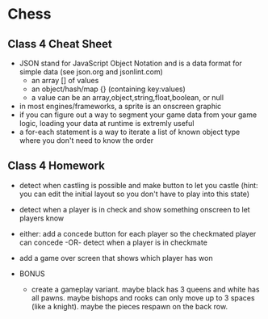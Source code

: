 # Chess

Class 4 Cheat Sheet
------------------------------------------------------------------------
* JSON stand for JavaScript Object Notation and is a data format for simple data (see json.org and jsonlint.com)
  * an array [] of values
  * an object/hash/map {}  (containing key:values)
  * a value can be an array,object,string,float,boolean, or null
* in most engines/frameworks, a sprite is an onscreen graphic
* if you can figure out a way to segment your game data from your game logic, loading your data at runtime is extremly useful
* a for-each statement is a way to iterate a list of known object type where you don't need to know the order


Class 4 Homework
------------------------------------------------------------------------
* detect when castling is possible and make button to let you castle (hint: you can edit the initial layout so you don't have to play into this state)
* detect when a player is in check and show something onscreen to let players know
* either: add a concede button for each player so the checkmated player can concede -OR- detect when a player is in checkmate
* add a game over screen that shows which player has won
  
* BONUS
  * create a gameplay variant. maybe black has 3 queens and white has all pawns. maybe bishops and rooks can only move up to 3 spaces (like a knight). maybe the pieces respawn on the back row.
  
